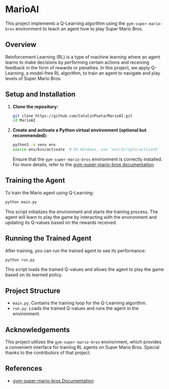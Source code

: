 # MarioAI

This project implements a Q-Learning algorithm using the `gym-super-mario-bros` environment to teach an agent how to play Super Mario Bros.

## Overview

Reinforcement Learning (RL) is a type of machine learning where an agent learns to make decisions by performing certain actions and receiving feedback in the form of rewards or penalties. In this project, we apply Q-Learning, a model-free RL algorithm, to train an agent to navigate and play levels of Super Mario Bros.

## Setup and Installation

1. **Clone the repository:**

   ```bash
   git clone https://github.com/CatalinPoata/MarioAI.git
   cd MarioAI
   ```

2. **Create and activate a Python virtual environment (optional but recommended):**

   ```bash
   python3 -m venv env
   source env/bin/activate  # On Windows, use 'env\Scripts\activate'
   ```

   Ensure that the `gym-super-mario-bros` environment is correctly installed. For more details, refer to the [gym-super-mario-bros documentation](https://github.com/Kautenja/gym-super-mario-bros).

## Training the Agent

To train the Mario agent using Q-Learning:

```bash
python main.py
```

This script initializes the environment and starts the training process. The agent will learn to play the game by interacting with the environment and updating its Q-values based on the rewards received.

## Running the Trained Agent

After training, you can run the trained agent to see its performance:

```bash
python run.py
```

This script loads the trained Q-values and allows the agent to play the game based on its learned policy.

## Project Structure

- `main.py`: Contains the training loop for the Q-Learning algorithm.
- `run.py`: Loads the trained Q-values and runs the agent in the environment.

## Acknowledgements

This project utilizes the `gym-super-mario-bros` environment, which provides a convenient interface for training RL agents on Super Mario Bros. Special thanks to the contributors of that project.

## References

- [gym-super-mario-bros Documentation](https://github.com/Kautenja/gym-super-mario-bros)
